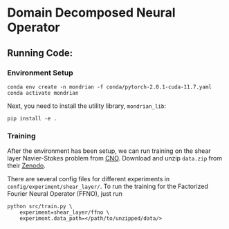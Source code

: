# Domain Decomposed Neural Operator

## Running Code:

### Environment Setup

```console
conda env create -n mondrian -f conda/pytorch-2.0.1-cuda-11.7.yaml
conda activate mondrian
```

Next, you need to install the utility library, `mondrian_lib`:

```console
pip install -e .
```

### Training

After the environment has been setup, we can run training on the shear
layer Navier-Stokes problem from [CNO](https://arxiv.org/abs/2302.01178).
Download and unzip `data.zip` from their [Zenodo](https://zenodo.org/records/10406879).

There are several config files for different experiments in `config/experiment/shear_layer/`.
To run the training for the Factorized Fourier Neural Operator (FFNO), just run

```console
python src/train.py \
	experiment=shear_layer/ffno \
	experiment.data_path=</path/to/unzipped/data/>
```
